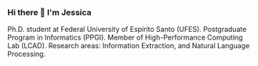 ### Hi there 👋 I'm Jessica

<!--
**jeubrito/jeubrito** is a ✨ _special_ ✨ repository because its `README.md` (this file) appears on your GitHub profile.

Here are some ideas to get you started:

- 🔭 I’m currently working on ...
- 🌱 I’m currently learning ...
- 👯 I’m looking to collaborate on ...
- 🤔 I’m looking for help with ...
- 💬 Ask me about ...
- 📫 How to reach me: ...
- 😄 Pronouns: ...
- ⚡ Fun fact: ...
-->
Ph.D. student at Federal University of Espírito Santo (UFES). Postgraduate Program in Informatics (PPGI). Member of High-Performance Computing Lab (LCAD). Research areas: Information Extraction, and Natural Language Processing.
